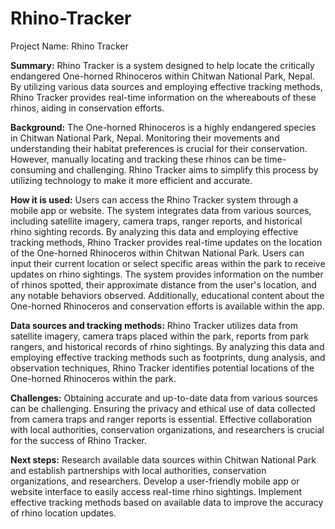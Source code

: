 # Rhino-Tracker
Project Name: Rhino Tracker

**Summary:**
Rhino Tracker is a system designed to help locate the critically endangered One-horned Rhinoceros within Chitwan National Park, Nepal. By utilizing various data sources and employing effective tracking methods, Rhino Tracker provides real-time information on the whereabouts of these rhinos, aiding in conservation efforts. 

**Background:** 
The One-horned Rhinoceros is a highly endangered species in Chitwan National Park, Nepal. Monitoring their movements and understanding their habitat preferences is crucial for their conservation. However, manually locating and tracking these rhinos can be time-consuming and challenging. Rhino Tracker aims to simplify this process by utilizing technology to make it more efficient and accurate.

**How it is used:** 
Users can access the Rhino Tracker system through a mobile app or website. The system integrates data from various sources, including satellite imagery, camera traps, ranger reports, and historical rhino sighting records. By analyzing this data and employing effective tracking methods, Rhino Tracker provides real-time updates on the location of the One-horned Rhinoceros within Chitwan National Park.
Users can input their current location or select specific areas within the park to receive updates on rhino sightings. The system provides information on the number of rhinos spotted, their approximate distance from the user's location, and any notable behaviors observed. Additionally, educational content about the One-horned Rhinoceros and conservation efforts is available within the app.

**Data sources and tracking methods:**
Rhino Tracker utilizes data from satellite imagery, camera traps placed within the park, reports from park rangers, and historical records of rhino sightings. By analyzing this data and employing effective tracking methods such as footprints, dung analysis, and observation techniques, Rhino Tracker identifies potential locations of the One-horned Rhinoceros within the park.

**Challenges:** 
Obtaining accurate and up-to-date data from various sources can be challenging. Ensuring the privacy and ethical use of data collected from camera traps and ranger reports is essential. Effective collaboration with local authorities, conservation organizations, and researchers is crucial for the success of Rhino Tracker.

**Next steps:** 
Research available data sources within Chitwan National Park and establish partnerships with local authorities, conservation organizations, and researchers. Develop a user-friendly mobile app or website interface to easily access real-time rhino sightings. Implement effective tracking methods based on available data to improve the accuracy of rhino location updates.
